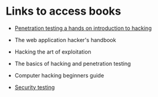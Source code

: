 # Links to access books
- [Penetration testing a hands on introduction to hacking](https://github.com/Artist-dk/Books/blob/master/Linux/Penetration%20Testing%20A%20Hands-On%20Introduction%20to%20Hacking.pdf)
- The web application hacker's handbook
- Hacking the art of exploitation
- The basics of hacking and penetration testing
- Computer hacking beginners guide



- [Security testing](https://github.com/Vamckis/HackerBooks/tree/main)

